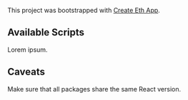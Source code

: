 This project was bootstrapped with [Create Eth App](https://github.com/sablierhq/create-eth-app).

## Available Scripts

Lorem ipsum.

## Caveats

Make sure that all packages share the same React version.
